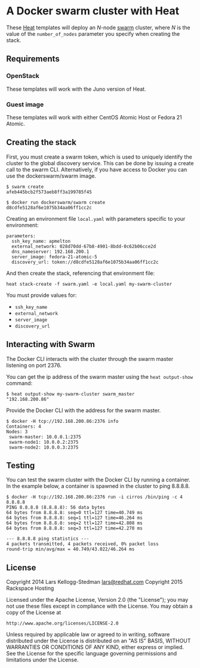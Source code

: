 A Docker swarm cluster with Heat
==============================

These [Heat][] templates will deploy an *N*-node [swarm][] cluster,
where *N* is the value of the `number_of_nodes` parameter you
specify when creating the stack.

[heat]: https://wiki.openstack.org/wiki/Heat
[swarm]: https://github.com/docker/swarm/

## Requirements

### OpenStack

These templates will work with the Juno version of Heat.

### Guest image

These templates will work with either CentOS Atomic Host or Fedora 21
Atomic.

## Creating the stack

First, you must create a swarm token, which is used to uniquely identify
the cluster to the global discovery service. This can be done by issuing
a create call to the swarm CLI. Alternatively, if you have access to
Docker you can use the dockerswarm/swarm image.

    $ swarm create
    afeb445bcb2f573aeb8ff3a199785f45

    $ docker run dockerswarm/swarm create
    d8cdfe5128af6e1075b34aa06ff1cc2c

Creating an environment file `local.yaml` with parameters specific to
your environment:

    parameters:
      ssh_key_name: apmelton
      external_network: 028d70dd-67b8-4901-8bdd-0c62b06cce2d
      dns_nameserver: 192.168.200.1
      server_image: fedora-21-atomic-5
      discovery_url: token://d8cdfe5128af6e1075b34aa06ff1cc2c

And then create the stack, referencing that environment file:

    heat stack-create -f swarm.yaml -e local.yaml my-swarm-cluster

You must provide values for:

- `ssh_key_name`
- `external_network`
- `server_image`
- `discovery_url`

## Interacting with Swarm

The Docker CLI interacts with the cluster through the swarm master
listening on port 2376.

You can get the ip address of the swarm master using the `heat
output-show` command:

    $ heat output-show my-swarm-cluster swarm_master
    "192.168.200.86"

Provide the Docker CLI with the address for the swarm master.

    $ docker -H tcp://192.168.200.86:2376 info
    Containers: 4
    Nodes: 3
     swarm-master: 10.0.0.1:2375
     swarm-node1: 10.0.0.2:2375
     swarm-node2: 10.0.0.3:2375

## Testing

You can test the swarm cluster with the Docker CLI by running a container.
In the example below, a container is spawned in the cluster to ping 8.8.8.8.

    $ docker -H tcp://192.168.200.86:2376 run -i cirros /bin/ping -c 4 8.8.8.8
    PING 8.8.8.8 (8.8.8.8): 56 data bytes
    64 bytes from 8.8.8.8: seq=0 ttl=127 time=40.749 ms
    64 bytes from 8.8.8.8: seq=1 ttl=127 time=46.264 ms
    64 bytes from 8.8.8.8: seq=2 ttl=127 time=42.808 ms
    64 bytes from 8.8.8.8: seq=3 ttl=127 time=42.270 ms

    --- 8.8.8.8 ping statistics ---
    4 packets transmitted, 4 packets received, 0% packet loss
    round-trip min/avg/max = 40.749/43.022/46.264 ms

## License

Copyright 2014 Lars Kellogg-Stedman <lars@redhat.com>
Copyright 2015 Rackspace Hosting

Licensed under the Apache License, Version 2.0 (the "License");
you may not use these files except in compliance with the License.
You may obtain a copy of the License at

    http://www.apache.org/licenses/LICENSE-2.0

Unless required by applicable law or agreed to in writing, software
distributed under the License is distributed on an "AS IS" BASIS,
WITHOUT WARRANTIES OR CONDITIONS OF ANY KIND, either express or implied.
See the License for the specific language governing permissions and
limitations under the License.
